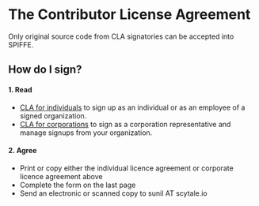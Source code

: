 # The Contributor License Agreement

Only original source code from CLA signatories can be accepted into SPIFFE.

## How do I sign?

#### 1. Read
  * [CLA for individuals] to sign up as an individual or as an employee of a signed organization.
  * [CLA for corporations] to sign as a corporation representative and manage signups from your organization.

#### 2. Agree
  * Print or copy either the individual licence agreement or corporate licence agreement above
  * Complete the form on the last page
  * Send an electronic or scanned copy to sunil AT scytale.io

[CLA for individuals]: https://docs.google.com/document/d/1uVFuUDxaDFXK9lMQFQkDXjS3rBUhLWL05j-ZIEnLH4o
[CLA for corporations]: https://docs.google.com/document/d/1WyGijy3kUXScPGZo79CZ7VoIixOEbNc6IKx7f4BOyU0